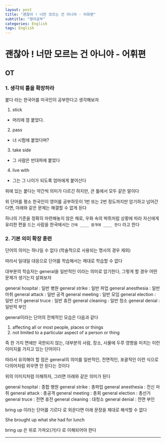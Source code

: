 ```yaml
---
layout: post
title: "괜찮아 ! 너만 모르는 건 아니야 - 어휘편"
subtitle: "영어공부"
categories: English
tags: English
---
```


# 괜찮아 ! 너만 모르는 건 아니야 - 어휘편

## OT

### 1. 생각의 틀을 확장하라

붙다 라는 한국어를 미국인이 공부한다고 생각해보자

1. stick
- 머리에 껌 붙었다.

2. pass
- 너 시험에 붙었다며?

3. take side
- 그 사람은 반대파에 붙었다

4. live with
- 그는 그 나이가 되도록 엄마에게 붙어산다

위에 있는 붙다는 약간씩 의미가 다르긴 하지만, 큰 틀에서 모두 같은 말이다

위 단어를 평소 한국인이 영어를 공부하듯이 1번 또는 2번 정도까지만 암기하고 넘어간다면, 아래와 같은 문제는 해결할 수 없게 된다

하나의 기준을 정확히 마련해놓지 않은 채로, 우화 속의 박쥐처럼 상황에 따라 자신에게 유리한 편을 드는 사람을 한국에서는 `간에 ____ 쓸개에 ____ 한다` 라고 한다

### 2. 기본 의미 확장 훈련

단어의 의미는 하나일 수 없다 (학술적으로 사용되는 명사의 경우 제외)

따라서 일대일 대응으로 단어를 학습해서는 제대로 학습할 수 없다

대부분의 학습자는 general을 일반적인 이라는 의미로 암기한다, 그렇게 할 경우 어떤 문제가 생기는지 살펴보자


general hospital : 일반 병원
general strike : 일반 파업
general anesthesia : 일반 마취
general attack : 일반 공격
general meeting : 일반 모임
general election : 일반 선거
general truce : 일반 휴전
general cleaning : 일반 청소
general denial : 일반적 부인

general이라는 단어의 전체적인 모습은 다음과 같다

1. affecting all or most people, places or things
2. not limited to a particular aspect of a person or thing

즉 한 가지 면에만 국한되지 않는, 대부분의 사람, 장소, 사물에 두루 영향을 미치는 이런 이미지를 가지고 있는 단어이다

따라서 유의해야 할 점은 general의 의미를 일반적인, 전면적인, 포괄적인 이런 식으로 다의어처럼 외우면 안 된다는 것이다

위의 이미지처럼 이해하자, 그러면 아래와 같은 의미가 된다

general hospital : 종합 병원
general strike : 총파업
general anesthesia : 전신 마취
general attack : 총공격
general meeting : 총회
general election : 총선거
general truce : 전면 휴전
general cleaning : 대청소
general denial : 전면 부인

bring up 이라는 단어를 기르다 로 외운다면 아래 문장을 제대로 해석할 수 없다

She brought up what she had for lunch

bring up 은 위로 가져오(가)다 로 이해되어야 한다

---

